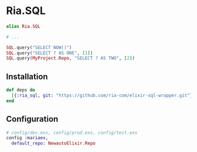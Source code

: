 # Ria.SQL

```elixir
alias Ria.SQL

# ...

SQL.query("SELECT NOW()")
SQL.query("SELECT ? AS ONE", [1])
SQL.query(MyProject.Repo, "SELECT ? AS TWO", [2])
```

## Installation

```elixir
def deps do
  [{:ria_sql, git: "https://github.com/ria-com/elixir-sql-wrapper.git"}]
end
```

## Configuration

```elixir
# config/dev.exs, config/prod.exs, config/test.exs
config :mariaex,
  default_repo: NewautoElixir.Repo
```
